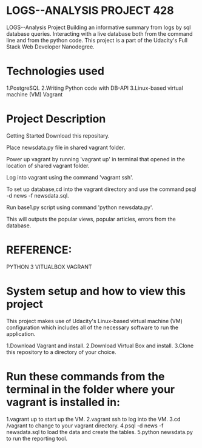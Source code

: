 # LOGS--ANALYSIS PROJECT 428
LOGS--Analysis Project
Building an informative summary from logs by sql database queries. Interacting with a live database both from the command line and from the python code. This project is a part of the Udacity's Full Stack Web Developer Nanodegree.

# Technologies used
1.PostgreSQL
2.Writing Python code with DB-API
3.Linux-based virtual machine (VM) Vagrant

# Project Description
Getting Started
Download this repositary.

Place newsdata.py file in shared vagrant folder.

Power up vagrant by running 'vagrant up' in terminal that opened in the location of shared vagrant folder.

Log into vagrant using the command 'vagrant ssh'.

To set up database,cd into the vagrant directory and use the command psql -d news -f newsdata.sql.

Run base1.py script using command 'python newsdata.py'.

This will outputs the popular views, popular articles, errors from the database.

# REFERENCE:
PYTHON 3
VITUALBOX VAGRANT



# System setup and how to view this project
This project makes use of Udacity's Linux-based virtual machine (VM) configuration which includes all of the necessary software to run the application.

1.Download Vagrant and install.
2.Download Virtual Box and install.
3.Clone this repository to a directory of your choice.

# Run these commands from the terminal in the folder where your vagrant is installed in:
1.vagrant up to start up the VM.
2.vagrant ssh to log into the VM.
3.cd /vagrant to change to your vagrant directory.
4.psql -d news -f newsdata.sql to load the data and create the tables.
5.python newsdata.py to run the reporting tool.
